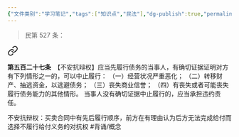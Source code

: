 ```yaml
---
{"文件类别":"学习笔记","tags":["知识点","民法"],"dg-publish":true,"permalink":"/学习笔记studyup/知识点cheese/不安抗辩权/","dgPassFrontmatter":true,"created":"2024-10-17T08:51:08.491+08:00","updated":"2024-10-24T20:19:15.876+08:00"}
---
```


>民第 527 条：
<div class="transclusion internal-embed is-loaded"><a class="markdown-embed-link" href="////#t527" aria-label="Open link"><svg xmlns="http://www.w3.org/2000/svg" width="24" height="24" viewBox="0 0 24 24" fill="none" stroke="currentColor" stroke-width="2" stroke-linecap="round" stroke-linejoin="round" class="svg-icon lucide-link"><path d="M10 13a5 5 0 0 0 7.54.54l3-3a5 5 0 0 0-7.07-7.07l-1.72 1.71"></path><path d="M14 11a5 5 0 0 0-7.54-.54l-3 3a5 5 0 0 0 7.07 7.07l1.71-1.71"></path></svg></a><div class="markdown-embed">



**第五百二十七条**　【不安抗辩权】应当先履行债务的当事人，有确切证据证明对方有下列情形之一的，可以中止履行：
（一）经营状况严重恶化；
（二）转移财产、抽逃资金，以逃避债务；
（三）丧失商业信誉；
（四）有丧失或者可能丧失履行债务能力的其他情形。
当事人没有确切证据中止履行的，应当承担违约责任。 

</div></div>


不安抗辩权：买卖合同中有先后履行顺序，前方在有理由认为后方无法完成给付而选择不履行给付义务的对抗权 #背诵/概念 